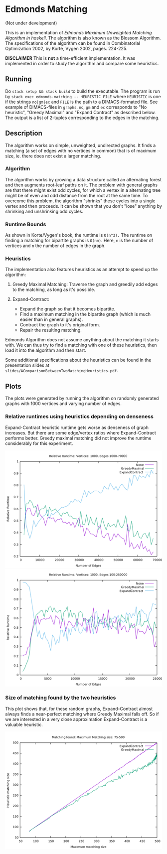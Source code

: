 
# Edmonds Matching

 (Not under development)

This is an implementation of *Edmonds Maximum Unweighted Matching
Algorithm in haskell*. The algorithm is also known as the Blossom
Algorithm. The specifications of the algorithm can be 
found in Combinatorial Optimization 2002, by Korte, Vygen 2002,
pages. 224-225.

**DISCLAIMER** This is **not** a time-efficient implementation. It was
implemented in order to study the algorithm and compare some
heuristics.

## Running

Do `stack setup && stack build` to build the executable.
The program is run by `stack exec edmonds-matching -- HEURISTIC FILE`
where `HEURISTIC` is one if the strings `no|gm|ec` and `FILE` is the
path to a DIMACS-formated file. See example of DIMACS-files in
`graphs`. `no`, `gm` and `ec` corresponds to "No heuristic", "Greedy
Maximal" and "Expand Contract" as described below. The output is a
list of 2-tuples corresponding to the edges in the matching.

## Description

The algorithm works on simple, unweighted, undirected graphs. It finds
a matching (a set of edges with no vertices in common) that is of
maximum size, ie. there does not exist a larger matching. 

### Algorithm
The algorithm works by growing a data structure called an alternating
forest and then augments root-leaf paths on it. The problem with general
graphs are that there might exist odd cycles, for which a vertex in a
alternating tree might be of even and odd distance from the root at
the same time. To overcome this problem, the algorithm "shrinks" these
cycles into a single vertex and then proceeds. It can be shown that
you don't "lose" anything by shrinking and unshrinking odd cycles. 

### Runtime Bounds
As shown in Korte/Vygen's book, the runtime is `O(n^3).` The runtime
on finding a matching for bipartite graphs is `O(nm)`. Here, `n` is the
number of vertices and `m` the number of edges in the graph.

### Heuristics

The implementation also features heuristics as an attempt to speed up
the algorithm:

1. Greedy Maximal Matching: Traverse the graph and greedily add edges
   to the matching, as long as it's possible.

2. Expand-Contract:
   * Expand the graph so that it becomes bipartite.
   * Find a maximum matching in the bipartite graph (which is much
   easier than in general graphs).
   * Contract the graph to it's original form.
   * Repair the resulting matching.

Edmonds Algorithm does not assume anything about the matching it starts
with. We can thus try to find a matching with one of these heuristics,
then load it into the algorithm and then start.

Some additional specifications about the heuristics can be found in
the presentation slides at `slides/AComparisonBetweenTwoMatchingHeuristics.pdf`.

## Plots

The plots were generated by running the algorithm on randomly
generated graphs with 1000 vertices and varying number of edges.

### Relative runtimes using heuristics depending on denseness

Expand-Contract heuristic runtime gets worse as denseness of graph
increases. But there are some edge/vertex ratios where Expand-Contract
performs better. Greedy maximal matching did not improve the runtime
considerably for this experiment.

![Graphs with different number of edges](image/edges-1k-70k.png)
![Graphs with different number of edges](image/edges-100-25k.png)

### Size of matching found by the two heuristics

This plot shows that, for these random graphs, Expand-Contract almost
always finds a near-perfect matching where Greedy Maximal falls
off. So if we are interested in a very close approximation
Expand-Contract is a valuable heuristic.

![Heuristic matching size found](image/matching-found.png)
